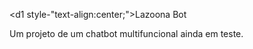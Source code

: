 <d1 style-"text-align:center;">Lazoona Bot</d1>
<p>Um projeto de um chatbot multifuncional ainda em teste.</p>

